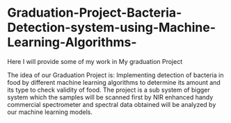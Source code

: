 # Graduation-Project-Bacteria-Detection-system-using-Machine-Learning-Algorithms-
Here I will provide some of my work in My graduation Project 

The idea of our Graduation Project is:
Implementing detection of bacteria in food by different machine learning algorithms to determine its amount and its type to check validity of food. The project is a sub system of bigger system which the samples will be scanned first by NIR enhanced handy commercial spectrometer and spectral data obtained will be analyzed by our machine learning models. 
